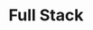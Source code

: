 ---
title: "Full Stack"
layout: category
permalink: /categories/web/
author_profile: true
taxonomy: Web
sidebar:
  nav: "categories"
---